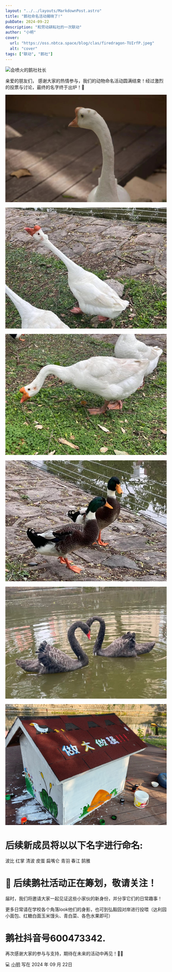 ```yaml
---
layout: "../../layouts/MarkdownPost.astro"
title: "鹅社命名活动揭晓了!"
pubDate: 2024-09-22
description: "和劳动耕耘社的一次联动"
author: "小明"
cover:
  url: "https://oss.nbtca.space/blog/clas/firedragon-TUIrfP.jpeg"
  alt: "cover"
tags: ["联动", "鹅社"]
---
```


![会喷火的鹅社社长](https://oss.nbtca.space/blog/clas/firedragon-TUIrfP.jpeg)

亲爱的朋友们，
感谢大家的热情参与，我们的动物命名活动圆满结束！经过激烈的投票与讨论，最终的名字终于出炉！🎉

![宇智波斑（头有大斑）](./_assets/duck/yuzhiboban.jpg)

![龙傲天（一撮顶毛尽显头角峥嵘，一马当先颇具首领风范）](./_assets/duck/longaotian.jpg)

![理响（理响理响，叫得最响，御用花名宁宁）](./_assets/duck/lixiang.jpg)

![左蓝瘦右香菇（蓝瘦香菇，炖碗鸭汤）](./_assets/duck/lanshouxianggu.jpg)

![左尊嘟右假嘟（尊嘟假嘟，我们有黑天鹅）](./_assets/duck/zundujiadu.jpg)

![幼鹅院（谁还不是个孩子呢，别欺负小鹅）](./_assets/duck/youeryuan.jpg)

# 后续新成员将以以下名字进行命名:

波比 红掌 清波 皮蛋 扁嘴仑 青羽 春江 鹄雅

# 📸 后续鹅社活动正在筹划，敬请关注！

届时，我们将邀请大家一起见证这些小家伙的新身份，并分享它们的日常趣事！

更多日常请在学校各个角落look他们的身影，也可到弘毅园对岸进行投喂（达利园小面包、红糖白面玉米馒头、青白菜、各色水果即可）

# 鹅社抖音号600473342.

再次感谢大家的参与与支持，期待在未来的活动中再见！🐾💕

💻 [小明](https://m1ng.space/) 写在 2024 年 09 月 22日
